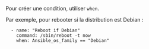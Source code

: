 Pour créer une condition, utiliser `when`.

Par exemple, pour rebooter si la distribution est Debian :

```
  - name: "Reboot if Debian"
    command: /sbin/reboot -t now
    when: Ansible_os_family == "Debian"
```
